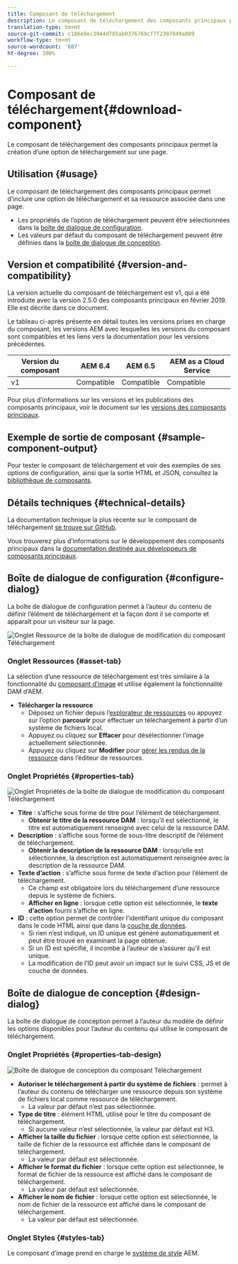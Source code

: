 ```yaml
---
title: Composant de téléchargement
description: Le composant de téléchargement des composants principaux permet la création d’une option de téléchargement sur une page.
translation-type: tm+mt
source-git-commit: c186e9ec3944d785ab0376769cf7f2307049a809
workflow-type: tm+mt
source-wordcount: '687'
ht-degree: 100%

---
```



# Composant de téléchargement{#download-component}

Le composant de téléchargement des composants principaux permet la création d’une option de téléchargement sur une page.

## Utilisation {#usage}

Le composant de téléchargement des composants principaux permet d’inclure une option de téléchargement et sa ressource associée dans une page.

* Les propriétés de l’option de téléchargement peuvent être sélectionnées dans la [boîte de dialogue de configuration](#configure-dialog).
* Les valeurs par défaut du composant de téléchargement peuvent être définies dans la [boîte de dialogue de conception](#design-dialog).

## Version et compatibilité {#version-and-compatibility}

La version actuelle du composant de téléchargement est v1, qui a été introduite avec la version 2.5.0 des composants principaux en février 2019. Elle est décrite dans ce document.

Le tableau ci-après présente en détail toutes les versions prises en charge du composant, les versions AEM avec lesquelles les versions du composant sont compatibles et les liens vers la documentation pour les versions précédentes.

| Version du composant | AEM 6.4 | AEM 6.5 | AEM as a Cloud Service |
|--- |--- |---|---|
| v1 | Compatible | Compatible | Compatible |

Pour plus d’informations sur les versions et les publications des composants principaux, voir le document sur les [versions des composants principaux](/help/versions.md).

## Exemple de sortie de composant {#sample-component-output}

Pour tester le composant de téléchargement et voir des exemples de ses options de configuration, ainsi que la sortie HTML et JSON, consultez la [bibliothèque de composants](https://adobe.com/go/aem_cmp_library_download).

## Détails techniques {#technical-details}

La documentation technique la plus récente sur le composant de téléchargement [se trouve sur GitHub](https://adobe.com/go/aem_cmp_tech_download_v1).

Vous trouverez plus d’informations sur le développement des composants principaux dans la [documentation destinée aux développeurs de composants principaux](/help/developing/overview.md).

## Boîte de dialogue de configuration {#configure-dialog}

La boîte de dialogue de configuration permet à l’auteur du contenu de définir l’élément de téléchargement et la façon dont il se comporte et apparaît pour un visiteur sur la page.

![Onglet Ressource de la boîte de dialogue de modification du composant Téléchargement](/help/assets/download-edit-asset.png)

### Onglet Ressources {#asset-tab}

La sélection d’une ressource de téléchargement est très similaire à la fonctionnalité du [composant d’image](image.md) et utilise également la fonctionnalité DAM d’AEM.

* **Télécharger la ressource**
   * Déposez un fichier depuis l’[explorateur de ressources](https://docs.adobe.com/content/help/en/experience-manager-cloud-service/sites/authoring/fundamentals/environment-tools.html) ou appuyez sur l’option **parcourir** pour effectuer un téléchargement à partir d’un système de fichiers local.
   * Appuyez ou cliquez sur **Effacer** pour désélectionner l’image actuellement sélectionnée.
   * Appuyez ou cliquez sur **Modifier** pour [gérer les rendus de la ressource](https://docs.adobe.com/content/help/en/experience-manager-cloud-service/assets/manage/manage-digital-assets.html) dans l’éditeur de ressources.

### Onglet Propriétés {#properties-tab}

![Onglet Propriétés de la boîte de dialogue de modification du composant Téléchargement](/help/assets/download-edit-properties.png)

* **Titre** : s’affiche sous forme de titre pour l’élément de téléchargement.
   * **Obtenir le titre de la ressource DAM** : lorsqu’il est sélectionné, le titre est automatiquement renseigné avec celui de la ressource DAM.
* **Description** : s’affiche sous forme de sous-titre descriptif de l’élément de téléchargement.
   * **Obtenir la description de la ressource DAM** : lorsqu’elle est sélectionnée, la description est automatiquement renseignée avec la description de la ressource DAM.
* **Texte d’action** : s’affiche sous forme de texte d’action pour l’élément de téléchargement.
   * Ce champ est obligatoire lors du téléchargement d’une ressource depuis le système de fichiers.
   * **Afficher en ligne** : lorsque cette option est sélectionnée, le **texte d’action** fourni s’affiche en ligne.
* **ID** : cette option permet de contrôler l’identifiant unique du composant dans le code HTML ainsi que dans la [couche de données](/help/developing/data-layer/overview.md).
   * Si rien n’est indiqué, un ID unique est généré automatiquement et peut être trouvé en examinant la page obtenue.
   * Si un ID est spécifié, il incombe à l’auteur de s’assurer qu’il est unique.
   * La modification de l’ID peut avoir un impact sur le suivi CSS, JS et de couche de données.

## Boîte de dialogue de conception {#design-dialog}

La boîte de dialogue de conception permet à l’auteur du modèle de définir les options disponibles pour l’auteur du contenu qui utilise le composant de téléchargement.

### Onglet Propriétés {#properties-tab-design}

![Boîte de dialogue de conception du composant Téléchargement](/help/assets/download-design.png)

* **Autoriser le téléchargement à partir du système de fichiers** : permet à l’auteur du contenu de télécharger une ressource depuis son système de fichiers local comme ressource de téléchargement.
   * La valeur par défaut n’est pas sélectionnée.
* **Type de titre** : élément HTML utilisé pour le titre du composant de téléchargement.
   * Si aucune valeur n’est sélectionnée, la valeur par défaut est H3.
* **Afficher la taille du fichier** : lorsque cette option est sélectionnée, la taille de fichier de la ressource est affichée dans le composant de téléchargement.
   * La valeur par défaut est sélectionnée.
* **Afficher le format du fichier** : lorsque cette option est sélectionnée, le format de fichier de la ressource est affiché dans le composant de téléchargement.
   * La valeur par défaut est sélectionnée.
* **Afficher le nom de fichier** : lorsque cette option est sélectionnée, le nom de fichier de la ressource est affiché dans le composant de téléchargement.
   * La valeur par défaut est sélectionnée.

### Onglet Styles {#styles-tab}

Le composant d’image prend en charge le [système de style](/help/get-started/authoring.md#component-styling) AEM.
